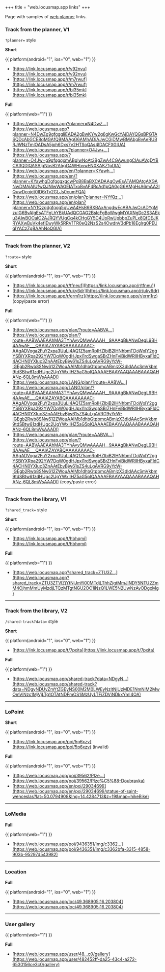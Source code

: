 +++
title = "web.locusmap.app links"
+++

Page with samples of [web planner][web-planner] links.

<!-- more -->

### Track from the planner, V1

`?planner=` style

**Short**

{{ platform(android="1", ios="0", web="1") }}

- [https://link.locusmap.app/r/v92nvu](https://link.locusmap.app/r/v92nvu)
- [https://link.locusmap.app/r/m7rwuf](https://link.locusmap.app/r/m7rwuf)
- [https://link.locusmap.app/r/bi35mk](https://link.locusmap.app/r/bi35mk)

**Full**

{{ platform(web="1") }}

- [https://web.locusmap.app?planner=N4DwZ...](https://web.locusmap.app?planner=N4DwZg9gfgggliEADA2gBwKYw2g6gKwGcYAjDAYQGsBPGTASQDcAbGCE8qMGAfQBMAAgG6AMhADiAJwCGjDMwBMAbgByAeRUBRJWNzTmlOADsA5joh6Dxs7v2HTSoQAs4lDACFXGIUA)
- [https://web.locusmap.app/?planner=O4Jw+...](https://web.locusmap.app/?planner=O4Jw+g9gfgggxmABgIwNoAt3BgZwA4CGAwungCIAuAVgDYBCA3QDIQASAlgNbsB2A5gG4WHbvwEN0XAKZ1pDIA)
- [https://web.locusmap.app/en/?planner=KYawh...](https://web.locusmap.app/en/?planner=KYawhgDgfgggxgcwPoB8BaBXCADAAgOwEsATAMQAtgAXGANwDMAjAIUfwQJNIwWAGEIATxoBvAF4RcAd1pQA0gG6AMgHsA6mAA2IQuwDcqjdt0ID6rTv2GLJs0cumFQA)
- [https://web.locusmap.app/en/plan?planner=NYfQz...](https://web.locusmap.app/en/plan?planner=NYfQzgdgfggg5gUwA4HsB6BXBAxAngdwEcABAJwCsADYgMzuIG6BvAIgEsATFgLhYBkUAdQCGAG2BsIcFgBoWwgMYAXNgDc2S3AEku3AIwBOOaIC2AJRQYVUgCq4kCHgGY5C4UoRwUpbbpZuPLx8QfDEJKRYAXwBuVk4efiEwyWk5RRV1TR0eQ2NzS2s4OwdnV3dPb18EgIrg0PEUqIYACzZgBAAhNoQGIA)

---

### Track from the planner, V2

`?route=` style

**Short**

{{ platform(android="1", ios="0", web="1") }}

- [https://link.locusmap.app/r/tfneu1](https://link.locusmap.app/r/tfneu1)
- [https://link.locusmap.app/r/uky6dr](https://link.locusmap.app/r/uky6dr)
- [https://link.locusmap.app/r/erm1rz](https://link.locusmap.app/r/erm1rz) (copy/paste error)

**Full**

{{ platform(web="1") }}

- [https://web.locusmap.app/plan/?route=AABVA...](https://web.locusmap.app/plan/?route=AABVAAEAAhMA3TYhAvyQMwAAAAH__9AAAgBkANwDegL9BH4AAwAE___QAAIAZAYABQAAAAAAAAC-AAgADVoga2FuY2xpa3UuLi4AQ1Z5amRpIHZlbiB2IHNhbmTDoWxlY2ggYSBiYXRpa292YW7DqW0gdHJpxI1rdSwgaSBrZHnFviBidWRlIHByxaFldC4ACHN0YXIuc3ZnAAtEbyBjw61sZS4uLgAVRG9yYcW-IGEgb2Rwb8SNw612ZWouAAlMb1dhbGtpbmcABmlzX3dldAAcSmVkbm9tdSBtw61zdHUgc2UgYWxlIHZ5aG5pIQAAAAEBAAYAAQAAABAAAQAHANz-6QL8mWsAAADI)
- [https://web.locusmap.app/LANG/plan/?route=AABVA...](https://web.locusmap.app/LANG/plan/?route=AABVAAEAAhMA3TYhAvyQMwAAAAH__9AAAgBkANwDegL9BH4AAwAE___QAAIAZAYABQAAAAAAAAC-AAgADVoga2FuY2xpa3UuLi4AQ1Z5amRpIHZlbiB2IHNhbmTDoWxlY2ggYSBiYXRpa292YW7DqW0gdHJpxI1rdSwgaSBrZHnFviBidWRlIHByxaFldC4ACHN0YXIuc3ZnAAtEbyBjw61sZS4uLgAVRG9yYcW-IGEgb2Rwb8SNw612ZWouAAlMb1dhbGtpbmcABmlzX3dldAAcSmVkbm9tdSBtw61zdHUgc2UgYWxlIHZ5aG5pIQAAAAEBAAYAAQAAABAAAQAHANz-6QL8mWsAAADI)
- [https://web.locusmap.app/plan/?route=AABVA...](https://web.locusmap.app/plan/?route=AABVAAEAAhMA3TYhAvyQMwAAAAH__9AAAgBkANwDegL9BH4AAwAE___QAAIAZAYABQAAAAAAAAC-AAgADVoga2FuY2xpa3UuLi4AQ1Z5amRpIHZlbiB2IHNhbmTDoWxlY2ggYSBiYXRpa292YW7DqW0gdHJpxI1rdSwgaSBrZHnFviBidWRlIHByxaFldC4ACHN0YXIuc3ZnAAtEbyBjw61sZS4uLgAVRG9yYcW-IGEgb2Rwb8SNw612ZWouAAlMb1dhbGtpbmcABmlzX3dldAAcSmVkbm9tdSBtw61zdHUgc2UgYWxlIHZ5aG5pIQAAAAEBAAYAAQAAABAAAQAHANz-6QL8mWsAAADI) (copy/paste error)

---

### Track from the library, V1

`?shared_track=` style

**Short**

{{ platform(android="1", ios="0", web="1") }}

- [https://link.locusmap.app/t/hbhqmi](https://link.locusmap.app/t/hbhqmi)

**Full**

{{ platform(web="1") }}

- [https://web.locusmap.app?shared_track=ZTU3Z...](https://web.locusmap.app?shared_track=ZTU3ZTVlZjYtNjJmYi00MTdjLThhZjgtMmJlNDY5NTU2ZmM4OjhmMmUyMzdjLTQzMTgtNGU2OC1iNzQ1LWE5N2UwNzAyODgxMg)

---

### Track from the library, V2

`/shared-track?data=` style

**Short**

{{ platform(android="1", ios="0", web="1") }}

- [https://link.locusmap.app/t/7pxita](https://link.locusmap.app/t/7pxita)

**Full**

{{ platform(web="1") }}

- [https://web.locusmap.app/shared-track?data=NDgyN...](https://web.locusmap.app/shared-track?data=NDgyNDUyZmYtZGEyNS00M2M0LWEyNzItNjUzMDE1NmNlM2MwOmVlNzc1MjVjLTg1OTAtNDFmOS1iMzUyLTFiZDViNDkxYmI4OA)

---

### LoPoint

**Short**

{{ platform(android="1", ios="0", web="1") }}

- [https://link.locusmap.app/poi/5p6xzv](https://link.locusmap.app/poi/5p6xzv) (invalid)


**Full**

{{ platform(android="1", ios="0", web="1") }}

- [https://web.locusmap.app/poi/39562/Plze...](https://web.locusmap.app/poi/39562/Plze%C5%88-Doubravka)
- [https://web.locusmap.app/en/poi/29034699](https://web.locusmap.app/en/poi/29034699/statue-of-saint-wenceslas?lat=50.0794908&lng=14.4284713&z=19&map=hikeBike)

---

### LoMedia

**Full**

{{ platform(web="1") }}

- [https://web.locusmap.app/poi/9436351/img/c3362...](https://web.locusmap.app/poi/9436351/img/c3362bfa-3315-4858-903b-95297d543982)

---

### Location

**Full**

{{ platform(android="1", ios="0", web="1") }}

- [https://web.locusmap.app/loc/49.368905:16.203804](https://web.locusmap.app/loc/49.368905:16.203804)

---

### User gallery

{{ platform(web="1") }}

**Full**

- [https://web.locusmap.app/user/48...c0/gallery](https://web.locusmap.app/user/482452ff-da25-43c4-a272-6530156ce3c0/gallery)

[web-planner]: https://web.locusmap.app
